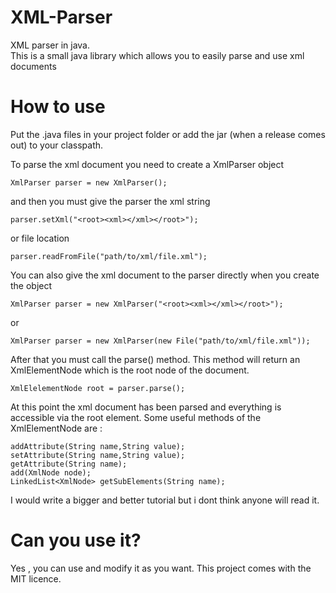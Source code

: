 XML-Parser
==========

XML parser in java. <br>
This is a small java library which allows you to easily parse and use xml documents
    
How to use
==========

Put the .java files in your project folder or add the jar (when a release comes out) to your classpath.

To parse the xml document you need to create a XmlParser object

    XmlParser parser = new XmlParser();

and then you must give the parser the xml string 
    
    parser.setXml("<root><xml></xml></root>");

or file location

    parser.readFromFile("path/to/xml/file.xml");
    

You can also give the xml document to the parser directly when you create the object    
    
    XmlParser parser = new XmlParser("<root><xml></xml></root>");
or

    XmlParser parser = new XmlParser(new File("path/to/xml/file.xml"));
    
After that you must call the parse() method. This method will return an XmlElementNode which is the root node of the document.

    XmlElelementNode root = parser.parse();
    
At this point the xml document has been parsed and everything is accessible via the root element.
Some useful methods of the XmlElementNode are :

    addAttribute(String name,String value);
    setAttribute(String name,String value);
    getAttribute(String name);
    add(XmlNode node);
    LinkedList<XmlNode> getSubElements(String name);
    
I would write a bigger and better tutorial but i dont think anyone will read it.


Can you use it?
==========

Yes , you can use and modify it as you want.
This project comes with the MIT licence.
